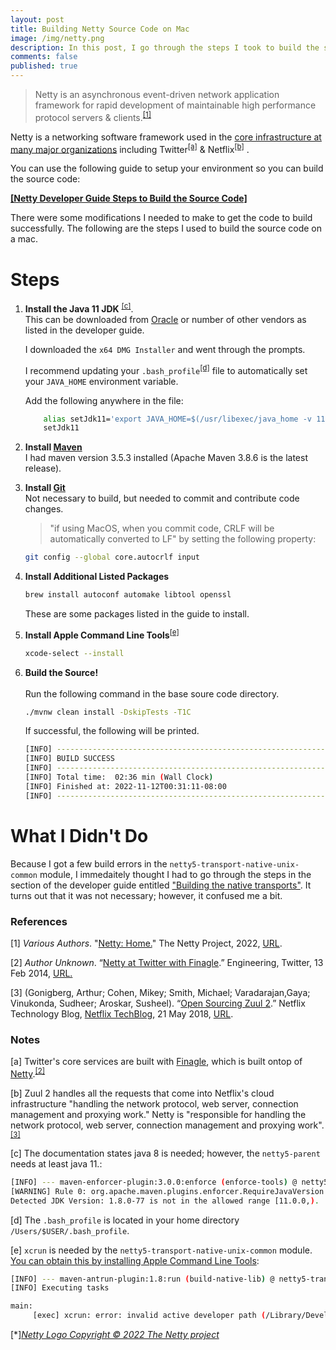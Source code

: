 ```yaml
---
layout: post
title: Building Netty Source Code on Mac
image: /img/netty.png
description: In this post, I go through the steps I took to build the source code of Netty, a very popular low level networking framework, on a mac.
comments: false
published: true
---
```


> Netty is an asynchronous event-driven network application framework for rapid development of maintainable high performance protocol servers & clients.<sup>[[1]](#netty-documentation)</sup>  


Netty is a networking software framework used in the [core infrastructure at many major organizations][netty-adopters] including Twitter<sup>[[a]](#netty-at-twitter)</sup> & Netflix<sup>[[b]](#netty-at-netflix)</sup> .

You can use the following guide to setup your environment so you can build the source code:

[**[Netty Developer Guide Steps to Build the Source Code]**][build-steps]

There were some modifications I needed to make to get the code to build successfully.  The following are the steps I used to build the source code on a mac.

# Steps

1. **Install the Java 11 JDK** <sup>[[c]](#why-netty-needs-java11)</sup>. <br/>
	This can be downloaded from [Oracle][oracle-jdk] or number of other vendors as listed in the developer guide.

	I downloaded the `x64 DMG Installer` and went through the prompts.

	I recommend updating your `.bash_profile`<sup>[[d]](#bash-profile)</sup> file to automatically set your `JAVA_HOME` environment variable.
	
	Add the following anywhere in the file:
	```bash
		alias setJdk11='export JAVA_HOME=$(/usr/libexec/java_home -v 11)'
		setJdk11
	```

1. **Install [Maven][maven]**  <br/>
	I had maven version 3.5.3 installed (Apache Maven 3.8.6 is the latest release).

1. **Install [Git][git]** <br/>
	Not necessary to build, but needed to commit and contribute code changes.

	> "if using MacOS, when you commit code, CRLF will be automatically converted to LF" by setting the following property:
	```bash
	git config --global core.autocrlf input
	```

1. **Install Additional Listed Packages** <br/>
	```bash
	brew install autoconf automake libtool openssl
	```
	These are some packages listed in the guide to install.

1. **Install Apple Command Line Tools**<sup>[[e]](#command-line-tools-note)</sup> <br/>
	```bash
	xcode-select --install
	```

1. **Build the Source!** <br/>	
	Run the following command in the base soure code directory.
	```bash
	./mvnw clean install -DskipTests -T1C
	```

	If successful, the following will be printed.
	```bash
	[INFO] ------------------------------------------------------------------------
	[INFO] BUILD SUCCESS
	[INFO] ------------------------------------------------------------------------
	[INFO] Total time:  02:36 min (Wall Clock)
	[INFO] Finished at: 2022-11-12T00:31:11-08:00
	[INFO] ------------------------------------------------------------------------
	```

# What I Didn't Do
Because I got a few build errors in the `netty5-transport-native-unix-common` module, I immedaitely thought I had to go through the steps in the section of the developer guide entitled ["Building the native transports"][build-native-transports].  It turns out that it was not necessary; however, it confused me a bit.


### References
[<a name="netty-documentation">1</a>] *Various Authors*. "[Netty: Home.][netty]" The Netty Project, 2022, [URL][netty].

[<a name="netty-at-twitter-with-finagle">2</a>] *Author Unknown*. “[Netty at Twitter with Finagle][netty-at-twitter-with-finagle].” Engineering, Twitter, 13 Feb 2014, [URL.][netty-at-twitter-with-finagle]

[<a name="open-sourcing-zuul-2">3</a>] (Gonigberg, Arthur; Cohen, Mikey; Smith, Michael; Varadarajan,Gaya; Vinukonda, Sudheer; Aroskar, Susheel). “[Open Sourcing Zuul 2][open-sourcing-zuul2].” Netflix Technology Blog, [Netflix TechBlog][netflix-techblog], 21 May 2018, [URL][open-sourcing-zuul2].


### Notes
[<a name="netty-at-twitter">a</a>] Twitter's core services are built with [Finagle][netty-in-finagle], which is built ontop of [Netty][netty].<sup>[[2]](#netty-at-twitter-with-finagle)</sup>  

[<a name="netty-at-netflix">b</a>] Zuul 2 handles all the requests that come into Netflix's cloud infrastructure "handling the network protocol, web server, connection management and proxying work."  Netty is "responsible for handling the network protocol, web server, connection management and proxying work".<sup>[[3]](#open-sourcing-zuul-2)</sup>  

[<a name="why-netty-needs-java11">c</a>] The documentation states java 8 is needed; however, the `netty5-parent` needs at least java 11.:

```bash
[INFO] --- maven-enforcer-plugin:3.0.0:enforce (enforce-tools) @ netty5-parent ---
[WARNING] Rule 0: org.apache.maven.plugins.enforcer.RequireJavaVersion failed with message:
Detected JDK Version: 1.8.0-77 is not in the allowed range [11.0.0,).
```

[<a name="bash-profile">d</a>] The `.bash_profile` is located in your home directory `/Users/$USER/.bash_profile`.

[<a name="command-line-tools-note">e</a>] `xcrun` is needed by the `netty5-transport-native-unix-common` module.  [You can obtain this by installing Apple Command Line Tools][xcrun-error]:

```bash
[INFO] --- maven-antrun-plugin:1.8:run (build-native-lib) @ netty5-transport-native-unix-common ---
[INFO] Executing tasks

main:
     [exec] xcrun: error: invalid active developer path (/Library/Developer/CommandLineTools), missing xcrun at: /Library/Developer/CommandLineTools/usr/bin/xcrun
```


[<a name="netty-logo">\*</a>][*Netty Logo Copyright © 2022 The Netty project*][Netty]



[netty]: https://netty.io/index.html
[netty-in-finagle]: https://twitter.github.io/finagle/guide/developers/Extending.html#transport-layer
[netty-at-twitter-with-finagle]: https://blog.twitter.com/engineering/en_us/a/2014/netty-at-twitter-with-finagle
[open-sourcing-zuul2]: https://netflixtechblog.com/open-sourcing-zuul-2-82ea476cb2b3
[netflix-techblog]: https://netflixtechblog.medium.com/
[maven]: https://maven.apache.org/
[oracle-jdk]: https://www.oracle.com/java/technologies/downloads/#java11
[git]: https://git-scm.com/
[build-steps]: https://netty.io/wiki/setting-up-development-environment.html
[xcrun-error]: https://apple.stackexchange.com/questions/254380/why-am-i-getting-an-invalid-active-developer-path-when-attempting-to-use-git-a
[build-native-transports]: https://netty.io/wiki/native-transports#building-the-native-transports
[netty-adopters]: https://netty.io/wiki/adopters.html

